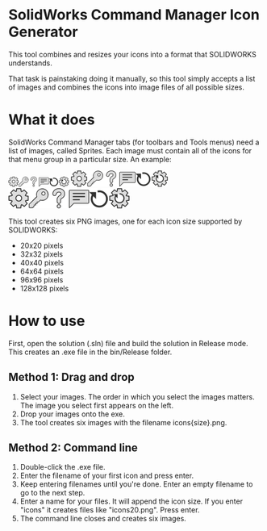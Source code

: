 # SolidWorks Command Manager Icon Generator
This tool combines and resizes your icons into a format that SOLIDWORKS understands.

That task is painstaking doing it manually, so this tool simply accepts a list of images and combines the icons into image files of all possible sizes.

# What it does
SolidWorks Command Manager tabs (for toolbars and Tools menus) need a list of images, called Sprites. Each image must contain all of the icons for that menu group in a particular size. An example:

![icon sprite, each icon being 20x20 pixels](icons20.png)
![icon sprite, each icon being 32x32 pixels](icons32.png)
![icon sprite, each icon being 40x40 pixels](icons40.png)

This tool creates six PNG images, one for each icon size supported by SOLIDWORKS:
- 20x20 pixels
- 32x32 pixels
- 40x40 pixels
- 64x64 pixels
- 96x96 pixels
- 128x128 pixels

# How to use
First, open the solution (.sln) file and build the solution in Release mode. This creates an .exe file in the bin/Release folder.

## Method 1: Drag and drop
1. Select your images. The order in which you select the images matters. The image you select first appears on the left.
1. Drop your images onto the exe.
1. The tool creates six images with the filename icons{size}.png.

## Method 2: Command line
1. Double-click the .exe file.
1. Enter the filename of your first icon and press enter.
1. Keep entering filenames until you're done. Enter an empty filename to go to the next step.
1. Enter a name for your files. It will append the icon size. If you enter "icons" it creates files like "icons20.png". Press enter.
1. The command line closes and creates six images.
